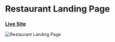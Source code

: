 # Restaurant Landing Page
### [Live Site](https://restaurants-proj-in-react.netlify.app/)

![Restaurant Landing Page](https://i.ibb.co/5jxBKpw/image.png)


